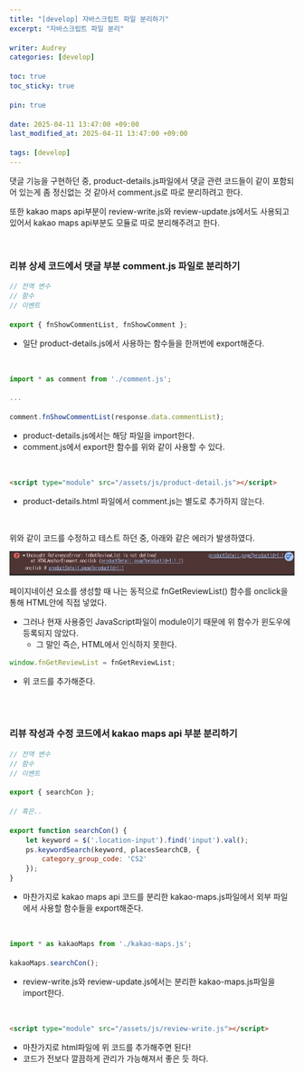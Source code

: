 ```yaml
---
title: "[develop] 자바스크립트 파일 분리하기"
excerpt: "자바스크립트 파일 분리"

writer: Audrey
categories: [develop]

toc: true
toc_sticky: true

pin: true

date: 2025-04-11 13:47:00 +09:00
last_modified_at: 2025-04-11 13:47:00 +09:00

tags: [develop]
---
```


댓글 기능을 구현하던 중, product-details.js파일에서 댓글 관련 코드들이 같이 포함되어 있는게 좀 정신없는 것 같아서 comment.js로 따로 분리하려고 한다.  

또한 kakao maps api부분이 review-write.js와 review-update.js에서도 사용되고 있어서 kakao maps api부분도 모듈로 따로 분리해주려고 한다.  

<br>

### 리뷰 상세 코드에서 댓글 부분 comment.js 파일로 분리하기
```javascript
// 전역 변수
// 함수
// 이벤트

export { fnShowCommentList, fnShowComment };
```
- 일단 product-details.js에서 사용하는 함수들을 한꺼번에 export해준다.  

<br>

```javascript
import * as comment from './comment.js';

...

comment.fnShowCommentList(response.data.commentList);
```
- product-details.js에서는 해당 파일을 import한다.
- comment.js에서 export한 함수를 위와 같이 사용할 수 있다.

<br>

```html
<script type="module" src="/assets/js/product-detail.js"></script>
```
- product-details.html 파일에서 comment.js는 별도로 추가하지 않는다.

<br>

위와 같이 코드를 수정하고 테스트 하던 중, 아래와 같은 에러가 발생하였다.  

![Image](/assets/img/fnGetReviewListError.png)

페이지네이션 요소를 생성할 때 나는 동적으로 fnGetReviewList() 함수를 onclick을 통해 HTML안에 직접 넣었다.
- 그러나 현재 사용중인 JavaScript파일이 module이기 때문에 위 함수가 윈도우에 등록되지 않았다.
    - 그 말인 즉슨, HTML에서 인식하지 못한다.

```javascript
window.fnGetReviewList = fnGetReviewList;
```
- 위 코드를 추가해준다.

<br>
<br>

### 리뷰 작성과 수정 코드에서 kakao maps api 부분 분리하기

```javascript
// 전역 변수
// 함수
// 이벤트

export { searchCon };

// 혹은..

export function searchCon() {
    let keyword = $('.location-input').find('input').val();
    ps.keywordSearch(keyword, placesSearchCB, {
        category_group_code: 'CS2'
    });
}

```
- 마찬가지로 kakao maps api 코드를 분리한 kakao-maps.js파일에서 외부 파일에서 사용할 함수들을 export해준다.  

<br>

```javascript
import * as kakaoMaps from './kakao-maps.js';

kakaoMaps.searchCon();
```
- review-write.js와 review-update.js에서는 분리한 kakao-maps.js파일을 import한다.

<br>

```html
<script type="module" src="/assets/js/review-write.js"></script>
```
- 마찬가지로 html파일에 위 코드를 추가해주면 된다!
- 코드가 전보다 깔끔하게 관리가 가능해져서 좋은 듯 하다.
